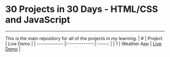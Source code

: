 # 30 Projects in 30 Days - HTML/CSS and JavaScript
___

This is the main repository for all of the projects in my learning.
| #             | Project       | Live Demo |
| ------------- |:-------------:| -----:    |
| 1             | Weather App   | [Live Demo](https://menaadel12.github.io/portfolio1/weather_app_js/) |
